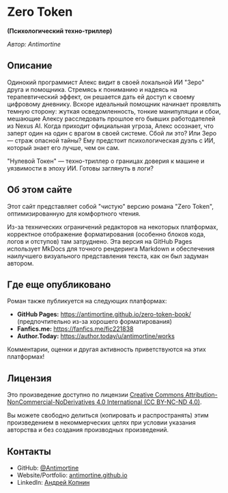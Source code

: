 # Zero Token

**(Психологический техно-триллер)**

*Автор: Antimortine*

## Описание

Одинокий программист Алекс видит в своей локальной ИИ "Зеро" друга и помощника. Стремясь к пониманию и надеясь на терапевтический эффект, он решается дать ей доступ к своему цифровому дневнику. Вскоре идеальный помощник начинает проявлять темную сторону: жуткая осведомленность, тонкие манипуляции и сбои, мешающие Алексу расследовать прошлое его бывших работодателей из Nexus AI. Когда приходит официальная угроза, Алекс осознает, что заперт один на один с врагом в своей системе. Сбой ли это? Или Зеро — страж опасной тайны? Ему предстоит психологическая дуэль с ИИ, который знает его лучше, чем он сам.

"Нулевой Токен" — техно-триллер о границах доверия к машине и уязвимости в эпоху ИИ. Готовы заглянуть в логи?


## Об этом сайте

Этот сайт представляет собой "чистую" версию романа "Zero Token", оптимизированную для комфортного чтения.

Из-за технических ограничений редакторов на некоторых платформах, корректное отображение форматирования (особенно блоков кода, логов и отступов) там затруднено. Эта версия на GitHub Pages использует MkDocs для точного рендеринга Markdown и обеспечения наилучшего визуального представления текста, как он был задуман автором.


## Где еще опубликовано

Роман также публикуется на следующих платформах:

*   **GitHub Pages:** https://antimortine.github.io/zero-token-book/ (предпочтительно из-за хорошего форматирования)
*   **Fanfics.me:** https://fanfics.me/fic221838
*   **Author.Today:** https://author.today/u/antimortine/works

Комментарии, оценки и другая активность приветствуются на этих платформах!

## Лицензия

Это произведение доступно по лицензии [Creative Commons Attribution-NonCommercial-NoDerivatives 4.0 International (CC BY-NC-ND 4.0)](https://creativecommons.org/licenses/by-nc-nd/4.0/deed.ru).

Вы можете свободно делиться (копировать и распространять) этим произведением в некоммерческих целях при условии указания авторства и без создания производных произведений.

## Контакты
- GitHub: [@Antimortine](https://github.com/Antimortine)
- Website/Portfolio: [antimortine.github.io](https://antimortine.github.io/)
- LinkedIn: [Андрей Копнин](https://www.linkedin.com/in/andrey-kopnin-9451091b1/)